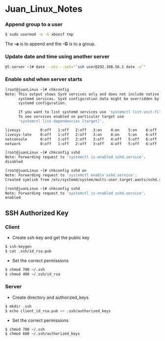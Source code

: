 # Juan_Linux_Notes

### Append group to a user

```bash
$ sudo usermod -a -G xboxsf tmp
```

The **-a** is to append and the **-G** is to a group. 


### Update date and time using another server
```bash
@l-server ~]# date --utc --set="`ssh user@192.168.56.1 date -u`"
```

### Enable sshd when server starts
```bash
[root@juanLinux ~]# chkconfig
Note: This output shows SysV services only and does not include native
      systemd services. SysV configuration data might be overridden by native
      systemd configuration.

      If you want to list systemd services use 'systemctl list-unit-files'.
      To see services enabled on particular target use
      'systemctl list-dependencies [target]'.

livesys         0:off   1:off   2:off   3:on    4:on    5:on    6:off
livesys-late    0:off   1:off   2:off   3:on    4:on    5:on    6:off
netconsole      0:off   1:off   2:off   3:off   4:off   5:off   6:off
network         0:off   1:off   2:off   3:off   4:off   5:off   6:off

[root@juanLinux ~]# chkconfig sshd
Note: Forwarding request to 'systemctl is-enabled sshd.service'.
disabled

[root@juanLinux ~]# chkconfig sshd on
Note: Forwarding request to 'systemctl enable sshd.service'.
Created symlink from /etc/systemd/system/multi-user.target.wants/sshd.service to /usr/lib/systemd/system/sshd.service.

[root@juanLinux ~]# chkconfig sshd
Note: Forwarding request to 'systemctl is-enabled sshd.service'.
enabled

```

## SSH Authorized Key 

### Client

- Create ssh-key and get the public key
```bash
$ ssh-keygen
$ cat .ssh/id_rsa.pub
```
- Set the correct permissions
```bash
$ chmod 700 ~/.ssh
$ chmod 400 ~/.ssh/id_rsa
```

### Server

- Create directory and authorized_keys
```bash
$ mkdir .ssh
$ echo client_id_rsa.pub >> .ssh/authorized_keys
```

- Set the correct permissions
```bash
$ chmod 700 ~/.ssh
$ chmod 600 ~/.ssh/authorized_keys
```
